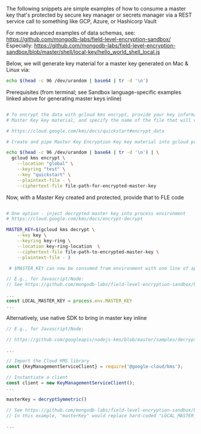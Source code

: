 The following snippets are simple examples of how to consume a master key that's protected by secure key manager or secrets manager via a REST service call to something like GCP, Azure, or Hashicorp Vault

For more advanced examples of data schemas, see:  
https://github.com/mongodb-labs/field-level-encryption-sandbox/  
Especially: https://github.com/mongodb-labs/field-level-encryption-sandbox/blob/master/shell/local-key/hello_world_shell_local.js 

Below, we will generate key material for a master key generated on Mac & Linux via:  
```bash
echo $(head -c 96 /dev/urandom | base64 | tr -d '\n')
```


Prerequisites (from terminal; see Sandbox language-specific examples linked above for generating master keys inline)

```bash

# To encrypt the data with gcloud kms encrypt, provide your key information, generate
# Master Key key material, and specify the name of the file that will contain the encrypted content

# https://cloud.google.com/kms/docs/quickstart#encrypt_data

# Create and pipe Master Key Encryption Key key material into gcloud process for simple envelope wrap

echo $(head -c 96 /dev/urandom | base64 | tr -d '\n') | \
  gcloud kms encrypt \
    --location "global" \
    --keyring "test" \
    --key "quickstart" \
    --plaintext-file - \
    --ciphertext-file file-path-for-encrypted-master-key 
```
Now, with a Master Key created and protected, provide that to FLE code
```bash

# One option - inject decrypted master key into process environment
# https://cloud.google.com/kms/docs/encrypt-decrypt

MASTER_KEY=$(gcloud kms decrypt \
    --key key \
    --keyring key-ring \
    --location key-ring-location  \
    --ciphertext-file file-path-to-encrypted-master-key \
    --plaintext-file - )

 # $MASTER_KEY can now be consumed from environment with one line of application glue code

```
```javascript
// E.g., for Javascript/Node:
// See https://github.com/mongodb-labs/field-level-encryption-sandbox/blob/master/node/helloWorld.js

...
const LOCAL_MASTER_KEY = process.env.MASTER_KEY
...

```


Alternatively, use native SDK to bring in master key inline
```javascript
// E.g., for Javascript/Node:

// https://github.com/googleapis/nodejs-kms/blob/master/samples/decryptSymmetric.js

...

// Import the Cloud KMS library
const {KeyManagementServiceClient} = require('@google-cloud/kms');

// Instantiate a client
const client = new KeyManagementServiceClient();
...

masterKey = decryptSymmetric()

// See https://github.com/mongodb-labs/field-level-encryption-sandbox/blob/master/node/helloWorld.js
// In this example, "masterKey" would replace hard-coded "LOCAL_MASTER_KEY" from the Sandbox Node example

...

```

